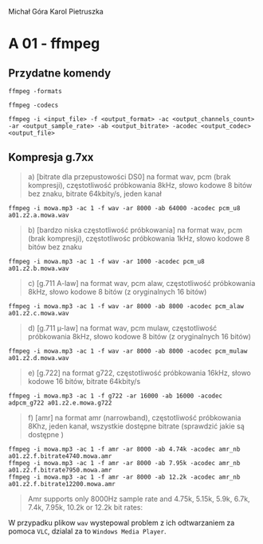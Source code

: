 Michał Góra
Karol Pietruszka

# A 01 - ffmpeg

## Przydatne komendy

```
ffmpeg -formats
```

```
ffmpeg -codecs
```

```
ffmpeg -i <input_file> -f <output_format> -ac <output_channels_count> -ar <output_sample_rate> -ab <output_bitrate> -acodec <output_codec> <output_file>
```

## Kompresja g.7xx

> a) [bitrate dla przepustowości DS0] na format wav, pcm (brak kompresji), częstotliwość próbkowania 8kHz, słowo kodowe 8 bitów bez znaku, bitrate 64kbity/s, jeden kanał

```
ffmpeg -i mowa.mp3 -ac 1 -f wav -ar 8000 -ab 64000 -acodec pcm_u8 a01.z2.a.mowa.wav
```

> b) [bardzo niska częstotliwość próbkowania] na format wav, pcm (brak kompresji), częstotliwośc próbkowania 1kHz, słowo kodowe 8 bitów bez znaku

```
ffmpeg -i mowa.mp3 -ac 1 -f wav -ar 1000 -acodec pcm_u8 a01.z2.b.mowa.wav
```

> c) [g.711 A-law] na format wav, pcm alaw, częstotliwość próbkowania 8kHz, słowo kodowe 8 bitów (z oryginalnych 16 bitów)

```
ffmpeg -i mowa.mp3 -ac 1 -f wav -ar 8000 -ab 8000 -acodec pcm_alaw a01.z2.c.mowa.wav
```

> d) [g.711 µ-law] na format wav, pcm mulaw, częstotliwość próbkowania 8kHz, słowo kodowe 8 bitów (z oryginalnych 16 bitów)

```
ffmpeg -i mowa.mp3 -ac 1 -f wav -ar 8000 -ab 8000 -acodec pcm_mulaw a01.z2.d.mowa.wav
```

> e) [g.722] na format g722, częstotliwość próbkowania 16kHz, słowo kodowe 16 bitów, bitrate 64kbity/s

```
ffmpeg -i mowa.mp3 -ac 1 -f g722 -ar 16000 -ab 16000 -acodec adpcm_g722 a01.z2.e.mowa.g722
```

> f) [amr] na format amr (narrowband), częstotliwość próbkowania 8Khz, jeden kanał, wszystkie dostępne bitrate (sprawdzić jakie są dostępne )

```
ffmpeg -i mowa.mp3 -ac 1 -f amr -ar 8000 -ab 4.74k -acodec amr_nb a01.z2.f.bitrate4740.mowa.amr
ffmpeg -i mowa.mp3 -ac 1 -f amr -ar 8000 -ab 7.95k -acodec amr_nb a01.z2.f.bitrate7950.mowa.amr
ffmpeg -i mowa.mp3 -ac 1 -f amr -ar 8000 -ab 12.2k -acodec amr_nb a01.z2.f.bitrate12200.mowa.amr
```

> Amr supports only 8000Hz sample rate and 4.75k, 5.15k, 5.9k, 6.7k, 7.4k, 7.95k, 10.2k or 12.2k bit rates:

W przypadku plikow `wav` wystepowal problem z ich odtwarzaniem za pomoca `VLC`, dzialal za to `Windows Media Player`.